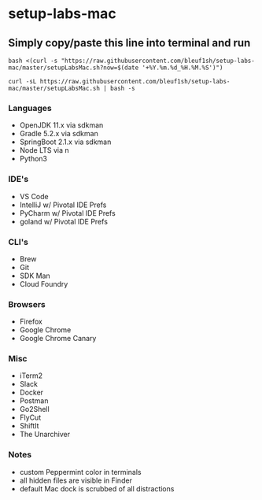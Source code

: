 # setup-labs-mac

## Simply copy/paste this line into terminal and run

```
bash <(curl -s "https://raw.githubusercontent.com/bleuf1sh/setup-labs-mac/master/setupLabsMac.sh?now=$(date '+%Y.%m.%d_%H.%M.%S')")

curl -sL https://raw.githubusercontent.com/bleuf1sh/setup-labs-mac/master/setupLabsMac.sh | bash -s
```

### Languages
- OpenJDK 11.x via sdkman
- Gradle 5.2.x via sdkman
- SpringBoot 2.1.x via sdkman
- Node LTS via n
- Python3

### IDE's
- VS Code
- IntelliJ w/ Pivotal IDE Prefs
- PyCharm w/ Pivotal IDE Prefs
- goland w/ Pivotal IDE Prefs

### CLI's
- Brew
- Git
- SDK Man
- Cloud Foundry

### Browsers
- Firefox
- Google Chrome
- Google Chrome Canary

### Misc
- iTerm2
- Slack
- Docker
- Postman
- Go2Shell
- FlyCut
- ShiftIt
- The Unarchiver

### Notes
- custom Peppermint color in terminals
- all hidden files are visible in Finder
- default Mac dock is scrubbed of all distractions